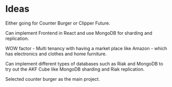 # Ideas
Either going for Counter Burger or Clipper Future. 

Can implement Frontend in React and use MongoDB for sharding and replication.

WOW factor - Multi tenancy with having a market place like Amazon - which has electronics and clothes and home furniture.

Can implement different types of databases such as Riak and MongoDB to try out the AKF Cube like MongoDB sharding and Riak replication.

Selected counter burger as the main project.


